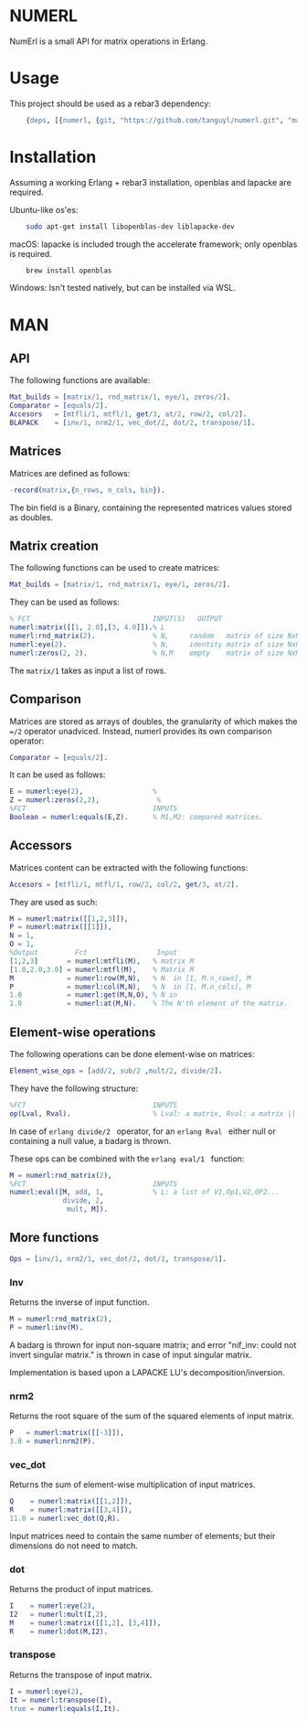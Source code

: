 # NUMERL

NumErl is a small API for matrix operations in Erlang.

# Usage

This project should be used as a rebar3 dependency:

```erlang
    {deps, [{numerl, {git, "https://github.com/tanguyl/numerl.git", "master"}}]}.
```

# Installation
Assuming a working Erlang + rebar3 installation, openblas and lapacke are required.  

Ubuntu-like os'es:
```sh
    sudo apt-get install libopenblas-dev liblapacke-dev
```

macOS: lapacke is included trough the accelerate framework; only openblas is required.
```sh
    brew install openblas
```

Windows:
Isn't tested natively, but can be installed via WSL.

# MAN
## API
The following functions are available:

```erlang
Mat_builds = [matrix/1, rnd_matrix/1, eye/1, zeros/2].
Comparator = [equals/2].
Accesors   = [mtfli/1, mtfl/1, get/3, at/2, row/2, col/2].
BLAPACK    = [inv/1, nrm2/1, vec_dot/2, dot/2, transpose/1].
```

## Matrices
Matrices are defined as follows:

```erlang
-record(matrix,{n_rows, n_cols, bin}).
```
The bin field is a Binary, containing the represented matrices values stored as doubles.

## Matrix creation

The following functions can be used to create matrices:

```erlang
Mat_builds = [matrix/1, rnd_matrix/1, eye/1, zeros/2].
```

They can be used as follows:

```erlang                           
% FCT                              INPUT(S)   OUTPUT    
numerl:matrix([[1, 2.0],[3, 4.0]]).% L
numerl:rnd_matrix(2).              % N,     random   matrix of size NxN.
numerl:eye(2).                     % N,     identity matrix of size NxN.
numerl:zeros(2, 2).                % N,M    empty    matrix of size NxM.
```

The ```matrix/1``` takes as input a list of rows.

## Comparison

Matrices are stored as arrays of doubles, the granularity of which makes the ```=/2``` operator unadviced. Instead, numerl provides its own comparison operator:

```erlang
Comparator = [equals/2].
```

It can be used as follows:

```erlang                                    
E = numerl:eye(2),                 %
Z = numerl:zeros(2,2),              %
%FCT                               INPUTS
Boolean = numerl:equals(E,Z).      % M1,M2: compared matrices.
```

## Accessors
Matrices content can be extracted with the following functions:
```erlang
Accesors = [mtfli/1, mtfl/1, row/2, col/2, get/3, at/2].
```

They are used as such:
```erlang                             
M = numerl:matrix([[1,2,3]]),
P = numerl:matrix([[1]]),   
N = 1,                             
O = 1,                             
%Output         Fct                 Input
[1,2,3]       = numerl:mtfli(M),   % matrix M
[1.0,2.0,3.0] = numerl:mtfl(M),    % Matrix M
M             = numerl:row(M,N),   % N  in [1, M.n_rows], M
P             = numerl:col(M,N),   % N  in [1, M.n_cols], M
1.0           = numerl:get(M,N,O), % N in
1.0           = numerl:at(M,N).    % The N'th element of the matrix.
```

## Element-wise operations
The following operations can be done element-wise on matrices:

```erlang
Element_wise_ops = [add/2, sub/2 ,mult/2, divide/2].
```

They have the following structure:

```erlang
%FCT                               INPUTS
op(Lval, Rval).                    % Lval: a matrix, Rval: a matrix || a number
```

In case of ```erlang divide/2 ``` operator, for an ```erlang Rval ``` either null or containing a null value, a badarg is thrown.   

These ops can be combined with the ```erlang eval/1 ``` function:

```erlang
M = numerl:rnd_matrix(2),
%FCT                               INPUTS
numerl:eval([M, add, 1,            % L: a list of V1,Op1,V2,OP2...
             divide, 2,
              mult, M]).
```

## More functions

```erlang
Ops = [inv/1, nrm2/1, vec_dot/2, dot/2, transpose/1].
```

### Inv

Returns the inverse of input function.
```erlang
M = numerl:rnd_matrix(2),
P = numerl:inv(M).
```
A badarg is thrown for input non-square matrix; and error "nif_inv: could not invert singular matrix." is thrown in case of input singular matrix.   

Implementation is based upon a LAPACKE LU's decomposition/inversion.

### nrm2
 Returns the root square of the sum of the squared elements of input matrix.
 ```erlang
P   = numerl:matrix([[-3]]),
3.0 = numerl:nrm2(P).
```

### vec_dot
 Returns the sum of element-wise multiplication of input matrices.
 ```erlang
Q    = numerl:matrix([[1,2]]),
R    = numerl:matrix([[3,4]]),
11.0 = numerl:vec_dot(Q,R).
```
Input matrices need to contain the same number of elements; but their dimensions do not need to match.

### dot
Returns the product of input matrices. 
 ```erlang
I    = numerl:eye(2),
I2   = numerl:mult(I,2),
M    = numerl:matrix([[1,2], [3,4]]),
R    = numerl:dot(M,I2).
```

### transpose
Returns the transpose of input matrix.
```erlang
I = numerl:eye(2),
It = numerl:transpose(I),
true = numerl:equals(I,It).
```